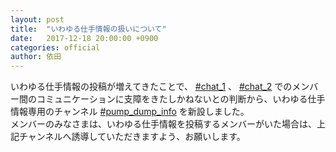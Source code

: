 ```yaml
---
layout: post
title:  "いわゆる仕手情報の扱いについて"
date:   2017-12-18 20:00:00 +0900
categories: official
author: 依田
---
```

いわゆる仕手情報の投稿が増えてきたことで、 [#chat_1](https://discord.gg/TscdBV8) 、 [#chat_2](https://discord.gg/RaKMFa5) でのメンバー間のコミュニケーションに支障をきたしかねないとの判断から、いわゆる仕手情報専用のチャンネル [#pump_dump_info](https://discord.gg/mf2Ewca) を新設しました。  
メンバーのみなさまは、いわゆる仕手情報を投稿するメンバーがいた場合は、上記チャンネルへ誘導していただきますよう、お願いします。  
